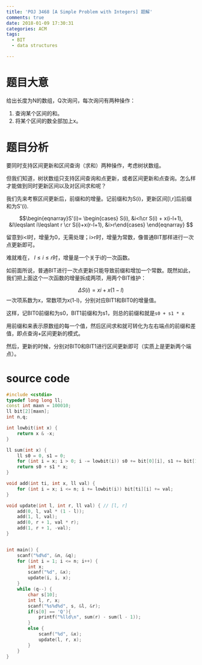 ```yaml
---
title: 'POJ 3468 [A Simple Problem with Integers] 题解'
comments: true
date: 2018-01-09 17:30:31
categories: ACM
tags:
  - BIT
  - data structures

---
```


# 题目大意
给出长度为N的数组，Q次询问，每次询问有两种操作：
1. 查询某个区间的和。
2. 将某个区间的数全部加上x。

<!-- more -->

# 题目分析
要同时支持区间更新和区间查询（求和）两种操作，考虑树状数组。

但我们知道，树状数组只支持区间查询和点更新，或者区间更新和点查询。怎么样才能做到同时更新区间以及对区间求和呢？

我们先来考察区间更新后，前缀和的增量。记前缀和为S(i)，更新区间[l,r]后前缀和为S'(i).

$$\begin{eqnarray}S'(i)= \begin{cases} S(i), &i<l\cr S(i) + x(i-l+1), &l\leqslant i\leqslant r \cr S(i)+x(r-l+1), &i>r\end{cases} \end{eqnarray} $$

留意到i<l时，增量为0，无需处理；i>r时，增量为常数，像普通BIT那样进行一次点更新即可。

难就难在， $l\leqslant i\leqslant r$时，增量是一个关于i的一次函数。

如前面所说，普通BIT进行一次点更新只能导致前缀和增加一个常数。既然如此，我们把上面这个一次函数的增量拆成两项，用两个BIT维护：

$$\Delta S(i)=xi + x(1-l) $$
一次项系数为x，常数项为x(1-l)，分别对应BIT1和BIT0的增量值。

这样，记BIT0前缀和为s0，BIT1前缀和为s1，则总的前缀和就是`s0 + s1 * x`

用前缀和来表示原数组的每一个值，然后区间求和就可转化为左右端点的前缀和差值，即点查询+区间更新的模式。

然后，更新的时候，分别对BIT0和BIT1进行区间更新即可（实质上是更新两个端点）。

# source code 
```c++
#include <cstdio>
typedef long long ll;
const int maxn = 100010;
ll bit[2][maxn];
int n,q;

int lowbit(int x) {
    return x & -x;
}

ll sum(int x) {
    ll s0 = 0, s1 = 0;
    for (int i = x; i > 0; i -= lowbit(i)) s0 += bit[0][i], s1 += bit[1][i];
    return s0 + s1 * x;
}

void add(int ti, int x, ll val) {
    for (int i = x; i <= n; i += lowbit(i)) bit[ti][i] += val;
}

void update(int l, int r, ll val) { // [l, r]
    add(0, l, val * (1 - l));
    add(1, l, val);
    add(0, r + 1, val * r);
    add(1, r + 1, -val);
}


int main() {
    scanf("%d%d", &n, &q);
    for (int i = 1; i <= n; i++) {
        int x;
        scanf("%d", &x);
        update(i, i, x);
    }
    while (q--) {
        char s[10];
        int l, r, x;
        scanf("%s%d%d", s, &l, &r);
        if(s[0] == 'Q'){
            printf("%lld\n", sum(r) - sum(l - 1));
        }
        else {
            scanf("%d", &x);
            update(l, r, x);
        }
    }
}
```